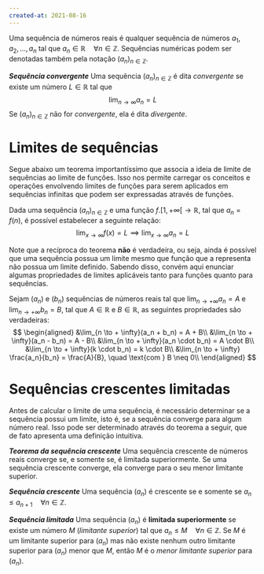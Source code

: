 ```yaml
---
created-at: 2021-08-16
---
```

Uma sequência de números reais é qualquer sequência de números $a_1, a_2, \dots, a_n$ tal que $a_n \in \mathbb{R} \quad \forall n \in \mathbb{Z}$. Sequências numéricas podem ser denotadas também pela notação $(a_n)_{n\in\mathbb{Z}}$.

***Sequência convergente***
Uma sequência $(a_n)_{n\in\mathbb{Z}}$ é dita *convergente* se existe um número $L \in \mathbb{R}$ tal que
$$
  \lim_{n \to \infty} a_n = L
$$
Se $(a_n)_{n\in\mathbb{Z}}$ não for *convergente*, ela é dita *divergente*.

# Limites de sequências
Segue abaixo um teorema importantíssimo que associa a ideia de limite de sequências ao limite de funções. Isso nos permite carregar os conceitos e operações envolvendo limites de funções para serem aplicados em sequências infinitas que podem ser expressadas através de funções.

Dada uma sequência $(a_n)_{n \in \mathbb{Z}}$ e uma função $f.[1, +\infty[ \to \mathbb{R}$, tal que $a_n = f(n)$, é possível estabelecer a seguinte relação:
$$
  \lim_{x \to \infty} f(x) = L \implies \lim_{x \to \infty} a_n = L
$$

Note que a recíproca do teorema **não** é verdadeira, ou seja, ainda é possível que uma sequência possua um limite mesmo que função que a representa não possua um limite definido.
Sabendo disso, convém aqui enunciar algumas propriedades de limites aplicáveis tanto para funções quanto para sequências.

Sejam $(a_n)$ e $(b_n)$ sequências de números reais tal que $\lim_{n \to +\infty} a_n = A$ e $\lim_{n \to +\infty} b_n = B$, tal que $A \in \mathbb{R}$ e $B \in \mathbb{R}$, as seguintes propriedades são verdadeiras:
$$
\begin{aligned}
  &\lim_{n \to + \infty}(a_n + b_n) = A + B\\
  &\lim_{n \to + \infty}(a_n - b_n) = A - B\\
  &\lim_{n \to + \infty}(a_n \cdot b_n) = A \cdot B\\
  &\lim_{n \to + \infty}(k \cdot b_n) = k \cdot B\\
  &\lim_{n \to + \infty} \frac{a_n}{b_n} = \frac{A}{B}, \quad \text{com } B \neq 0\\
\end{aligned}
$$

# Sequências crescentes limitadas
Antes de calcular o limite de uma sequência, é necessário determinar se a sequência possui um limite, isto é, se a sequência converge para algum número real. Isso pode ser determinado através do teorema a seguir, que de fato apresenta uma definição intuitiva.

***Teorema da sequência crescente***
Uma sequência crescente de números reais converge se, e somente se, é limitada superiormente. Se uma sequência crescente converge, ela converge para o seu menor limitante superior.

***Sequência crescente***
Uma sequência $(a_n)$ é crescente se e somente se $a_n \leq a_{n+1} \quad \forall n \in \mathbb{Z}$.

***Sequência limitada***
Uma sequência $(a_n)$ é **limitada superiormente** se existe um número $M$ (*limitante superior*) tal que $a_n \leq M \quad \forall n \in \mathbb{Z}$. Se $M$ é um limitante superior para $(a_n)$ mas não existe nenhum outro limitante superior para $(a_n)$ menor que $M$, então $M$ é o *menor limitante superior* para $(a_n)$.